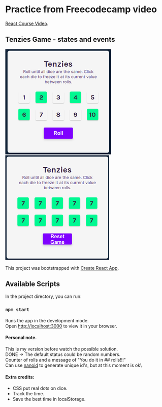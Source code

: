 # Practice from Freecodecamp video 

[React Course Video](https://www.youtube.com/watch?v=bMknfKXIFA8).

## Tenzies Game - states and events
![Start](./start.png)
![Game Over](./gameover.png)


This project was bootstrapped with [Create React App](https://github.com/facebook/create-react-app).

## Available Scripts

In the project directory, you can run:

### `npm start`

Runs the app in the development mode.\
Open [http://localhost:3000](http://localhost:3000) to view it in your browser.

#### Personal note. 

This is my version before watch the possible solution.\
DONE -> The default status could be random numbers.\
Counter of rolls and a message of "You do it in ## rolls!!!"\
Can use [nanoid](https://github.com/ai/nanoid) to generate unique id's, but at this moment is ok\
#### Extra credits:
* CSS put real dots on dice.
* Track the time.
* Save the best time in localStorage.